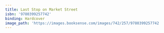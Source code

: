 ```yaml
---
title: Last Stop on Market Street
isbn: '9780399257742'
binding: Hardcover
image_path: 'https://images.booksense.com/images/742/257/9780399257742.jpg'
---
```




